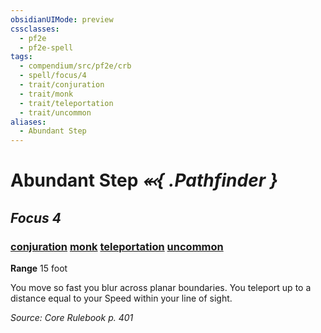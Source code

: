 ```yaml
---
obsidianUIMode: preview
cssclasses:
  - pf2e
  - pf2e-spell
tags:
  - compendium/src/pf2e/crb
  - spell/focus/4
  - trait/conjuration
  - trait/monk
  - trait/teleportation
  - trait/uncommon
aliases:
  - Abundant Step
---
```



# Abundant Step  *⬻{ .Pathfinder }* 
## *Focus 4*
### [conjuration](rules/traits/conjuration.md "Conjuration School Trait")  [monk](rules/traits/monk.md "Monk Class Trait")  [teleportation](rules/traits/teleportation.md "Teleportation Effect Trait")  [uncommon](rules/traits/uncommon.md "Uncommon Rarity Trait")
**Range** 15 foot

You move so fast you blur across planar boundaries. You teleport up to a distance equal to your Speed within your line of sight.

*Source: Core Rulebook p. 401*